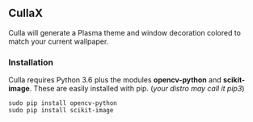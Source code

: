 ## CullaX
Culla will generate a Plasma theme and window decoration colored to match your current wallpaper.
### Installation
Culla requires Python 3.6 plus the modules **opencv-python** and **scikit-image**. These are easily installed with pip. (*your distro may call it pip3*)
```
sudo pip install opencv-python
sudo pip install scikit-image
```




